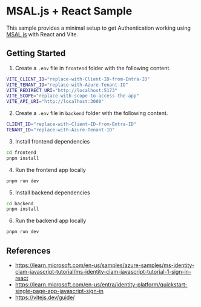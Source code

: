 # MSAL.js + React Sample

This sample provides a minimal setup to get Authentication working using [MSAL.js](https://github.com/AzureAD/microsoft-authentication-library-for-js#readme) with React and Vite.

## Getting Started

1. Create a `.env` file in `frontend` folder with the following content.

```bash
VITE_CLIENT_ID="replace-with-Client-ID-from-Entra-ID"
VITE_TENANT_ID="replace-with-Azure-Tenant-ID"
VITE_REDIRECT_URI="http://localhost:5173"
VITE_SCOPE="replace-with-scope-to-access-the-app"
VITE_API_URI="http://localhost:3000"
```

2. Create a `.env` file in `backend` folder with the following content.

```bash
CLIENT_ID="replace-with-Client-ID-from-Entra-ID"
TENANT_ID="replace-with-Azure-Tenant-ID"
```

3. Install frontend dependencies

```bash
cd frontend
pnpm install
```

4. Run the frontend app locally

```bash
pnpm run dev
```

5. Install backend dependencies

```bash
cd backend
pnpm install
```

6. Run the backend app locally

```bash
pnpm run dev
```

## References

- https://learn.microsoft.com/en-us/samples/azure-samples/ms-identity-ciam-javascript-tutorial/ms-identity-ciam-javascript-tutorial-1-sign-in-react
- https://learn.microsoft.com/en-us/entra/identity-platform/quickstart-single-page-app-javascript-sign-in
- https://vitejs.dev/guide/
